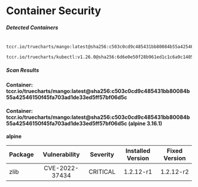 # Container Security

##### Detected Containers

          tccr.io/truecharts/mango:latest@sha256:c503c0cd9c485431bb80084b55a42546150f45fa703ad1de33ed5ff57bf06d5c
          tccr.io/truecharts/kubectl:v1.26.0@sha256:6d6e0e50f28b961ed1c1c6a9c140553238641591fbdc9ac7c1a348636f78c552

##### Scan Results

**Container: tccr.io/truecharts/mango:latest@sha256:c503c0cd9c485431bb80084b55a42546150f45fa703ad1de33ed5ff57bf06d5c**

#### Container: tccr.io/truecharts/mango:latest@sha256:c503c0cd9c485431bb80084b55a42546150f45fa703ad1de33ed5ff57bf06d5c (alpine 3.16.1)
    

**alpine**

      
| Package         |    Vulnerability   |   Severity  |  Installed Version | Fixed Version |
|:----------------|:------------------:|:-----------:|:------------------:|:-------------:|
| zlib         |    CVE-2022-37434   |   CRITICAL  |  1.2.12-r1 | 1.2.12-r2 |

